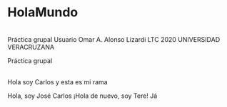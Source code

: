 # HolaMundo

<br>Práctica grupal
Usuario Omar A. Alonso Lizardi
LTC 2020 UNIVERSIDAD VERACRUZANA

Práctica grupal

<br> Hola soy Carlos y esta es mi rama

Hola, soy José Carlos
¡Hola de nuevo, soy Tere! Já

